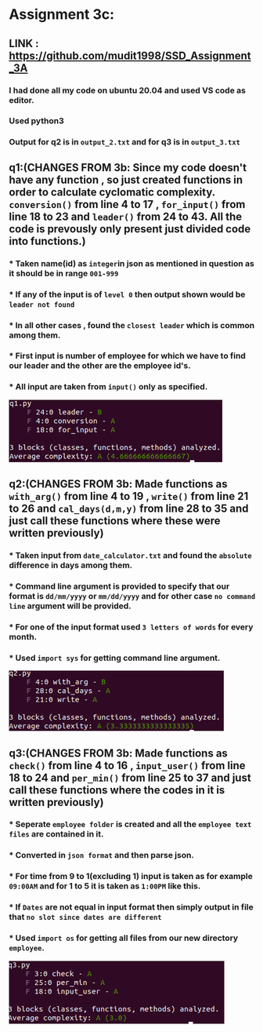 
# Assignment 3c:
## LINK : https://github.com/mudit1998/SSD_Assignment_3A
### I had done all my code on ubuntu 20.04  and used VS code as editor.
### Used python3
### Output for q2 is in `output_2.txt` and for q3 is in `output_3.txt`
## q1:(CHANGES FROM 3b: Since my code doesn't have any function , so just created functions in order to calculate cyclomatic complexity. `conversion()` from line 4 to 17 , `for_input()` from line 18 to 23 and `leader()` from 24 to 43. All the code is prevously only present just divided code into functions.)
### * Taken name(id) as `integer`in json as mentioned in question as it should be in range `001-999`
### * If any of the input is of `level 0` then output shown would be `leader not found`
### * In all other cases , found the `closest leader` which is common among them.
### * First input is number of employee for which we have to find our leader and the other are the employee id's.
### * All input are taken from `input()` only as specified.
![image](q1.png)

## q2:(CHANGES FROM 3b: Made functions as `with_arg()` from line 4 to 19 , `write()` from line 21 to 26 and `cal_days(d,m,y)` from line 28 to 35 and just call these functions where these were written previously)
### * Taken input from `date_calculator.txt` and found the `absolute` difference in days among them.
### * Command line argument is provided to specify that our format is  `dd/mm/yyyy` or `mm/dd/yyyy` and for other case `no command line` argument will be provided.
### * For one of the input format  used `3 letters of words` for every month.
### * Used `import sys` for getting command line argument.
![image](q2.png)

## q3:(CHANGES FROM 3b: Made functions as `check()` from line 4 to 16 , `input_user()` from line 18 to 24 and `per_min()` from line 25 to 37 and just call these functions where the codes in it is written previously)
### * Seperate `employee folder` is created and all the `employee text files` are contained in it.
### * Converted in `json format` and then parse json.
### * For time from 9 to 1(excluding 1) input is taken as  for example `09:00AM` and for 1 to 5 it is taken as `1:00PM` like this.
### * If `Dates` are not equal in input format then simply output in file that `no slot since dates are different`
### * Used `import os` for getting all files from our new directory `employee`.
![image](q3.png)

 



